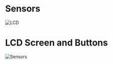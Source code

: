 # Sensors
![LCD](https://github.com/kate-pla/Treasure-Bank/assets/115516204/56ac5317-7afb-456a-b05d-72af17007d60)

# LCD Screen and Buttons 
![Sensors](https://github.com/kate-pla/Treasure-Bank/assets/115516204/db0303b1-cf19-4bce-af44-fef7780056bd)
